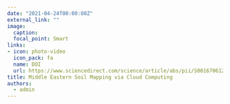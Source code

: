 ```yaml
---
date: "2021-04-24T00:00:00Z"
external_link: ""
image:
  caption: 
  focal_point: Smart
links:
- icon: photo-video
  icon_pack: fa
  name: DOI
  url: https://www.sciencedirect.com/science/article/abs/pii/S0016706120326458?via%3Dihub
title: Middle Eastern Soil Mapping via Cloud Computing
authors: 
  - admin
---
```


